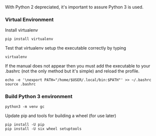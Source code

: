 With Python 2 depreciated, it's important to assure Python 3 is used.

### Virtual Environment

Install virtualenv
```
pip install virtualenv
```

Test that virtualenv setup the executable correctly by typing

```
virtualenv
```

If the manual does not appear then you must add the executable to your .bashrc (not the only method but it's simple) and reload the profile.

```
echo -e '\nexport PATH="/home/$USER/.local/bin:$PATH"' >> ~/.bashrc
source .bashrc
```

### Build Python 3 environment

```
python3 -m venv gc
```

Update pip and tools for building a wheel (for use later)

```
pip install -U pip
pip install -U six wheel setuptools
```
